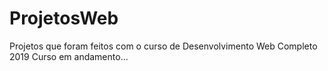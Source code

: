 # ProjetosWeb
Projetos que foram feitos com o curso de Desenvolvimento Web Completo 2019
Curso em andamento...
